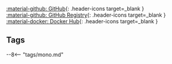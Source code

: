 [:material-github: GitHub](https://github.com/hotio/mono){: .header-icons target=_blank }  
[:material-github: GitHub Registry](https://github.com/orgs/hotio/packages/container/package/mono){: .header-icons target=_blank }  
[:material-docker: Docker Hub](https://hub.docker.com/r/hotio/mono){: .header-icons target=_blank }  

## Tags

--8<-- "tags/mono.md"
